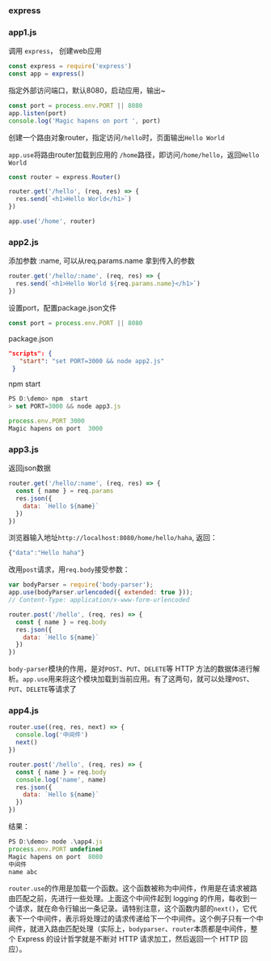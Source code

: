 ### express

### app1.js

调用 `express`， 创建web应用

```js
const express = require('express')
const app = express()
```

指定外部访问端口，默认8080，启动应用，输出~

```js
const port = process.env.PORT || 8080
app.listen(port)
console.log('Magic hapens on port ', port)
```

创建一个路由对象router，指定访问`/hello`时，页面输出`Hello World`

`app.use`将路由router加载到应用的 `/home`路径，即访问`/home/hello`，返回`Hello World`

```js
const router = express.Router()

router.get('/hello', (req, res) => {
  res.send(`<h1>Hello World</h1>`)
})

app.use('/home', router)
```

### app2.js

添加参数 :name, 可以从req.params.name 拿到传入的参数

```js
router.get('/hello/:name', (req, res) => {
  res.send(`<h1>Hello World ${req.params.name}</h1>`)
})
```

设置port，配置package.json文件

```js
const port = process.env.PORT || 8080
```

package.json

```json
"scripts": {
   "start": "set PORT=3000 && node app2.js"
 }
```

npm start

```js
PS D:\demo> npm  start
> set PORT=3000 && node app3.js

process.env.PORT 3000
Magic hapens on port  3000
```



### app3.js

返回json数据

```js
router.get('/hello/:name', (req, res) => {
  const { name } = req.params
  res.json({
    data: `Hello ${name}`
  })
})
```

浏览器输入地址`http://localhost:8080/home/hello/haha`, 返回：

```js
{"data":"Hello haha"}
```

改用`post`请求，用`req.body`接受参数：

```js
var bodyParser = require('body-parser');
app.use(bodyParser.urlencoded({ extended: true }));
// Content-Type: application/x-www-form-urlencoded

router.post('/hello', (req, res) => {
  const { name } = req.body
  res.json({
    data: `Hello ${name}`
  })
})
```

`body-parser`模块的作用，是对`POST`、`PUT`、`DELETE`等 HTTP 方法的数据体进行解析。`app.use`用来将这个模块加载到当前应用。有了这两句，就可以处理`POST`、`PUT`、`DELETE`等请求了



### app4.js

```js
router.use((req, res, next) => {
  console.log('中间件')
  next()
})

router.post('/hello', (req, res) => {
  const { name } = req.body
  console.log('name', name)
  res.json({
    data: `Hello ${name}`
  })
})

```

结果：

```js
PS D:\demo> node .\app4.js
process.env.PORT undefined
Magic hapens on port  8080
中间件
name abc
```

`router.use`的作用是加载一个函数。这个函数被称为中间件，作用是在请求被路由匹配之前，先进行一些处理。上面这个中间件起到 logging 的作用，每收到一个请求，就在命令行输出一条记录。请特别注意，这个函数内部的`next()`，它代表下一个中间件，表示将处理过的请求传递给下一个中间件。这个例子只有一个中间件，就进入路由匹配处理（实际上，`bodyparser`、`router`本质都是中间件，整个 Express 的设计哲学就是不断对 HTTP 请求加工，然后返回一个 HTTP 回应）。


